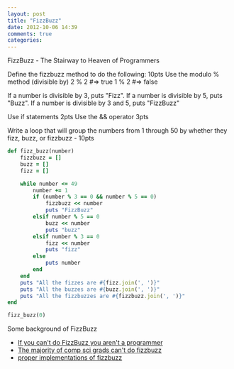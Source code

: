 ```yaml
---
layout: post
title: "FizzBuzz"
date: 2012-10-06 14:39
comments: true
categories: 
---
```



FizzBuzz - The Stairway to Heaven of Programmers

Define the fizzbuzz method to do the following: 10pts
Use the modulo % method (divisible by)
2 % 2 #=> true
1 % 2 #=> false

If a number is divisible by 3, puts "Fizz".
If a number is divisible by 5, puts "Buzz".
If a number is divisible by 3 and 5, puts "FizzBuzz"

Use if statements 2pts
Use the && operator 3pts


Write a loop that will group the numbers from 1 through 50
by whether they fizz, buzz, or fizzbuzz - 10pts

```ruby FizzBuzz
def fizz_buzz(number)
	fizzbuzz = []
	buzz = []
	fizz = []

	while number <= 49
		number += 1
		if (number % 3 == 0 && number % 5 == 0)
			fizzbuzz << number
			puts "FizzBuzz"
		elsif number % 5 == 0
			buzz << number
			puts "buzz"
		elsif number % 3 == 0
			fizz << number
			puts "fizz"
		else
			puts number
		end
	end
	puts "All the fizzes are #{fizz.join(', ')}"
	puts "All the buzzes are #{buzz.join(', ')}"
	puts "All the fizzbuzzes are #{fizzbuzz.join(', ')}"
end

fizz_buzz(0)
```

Some background of FizzBuzz

- [If you can't do FizzBuzz you aren't a programmer](http://www.codinghorror.com/blog/2007/02/fizzbuzz-the-programmers-stairway-to-heaven.html)
- [The majority of comp sci grads can't do fizzbuzz](http://www.codinghorror.com/blog/2007/02/why-cant-programmers-program.html)
- [proper implementations of fizzbuzz](http://dave.fayr.am/posts/2012-10-4-finding-fizzbuzz.html)